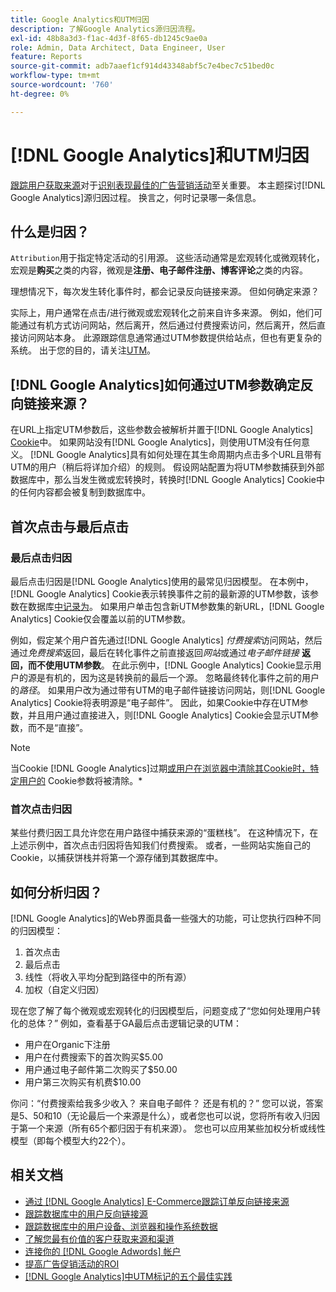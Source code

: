 ```yaml
---
title: Google Analytics和UTM归因
description: 了解Google Analytics源归因流程。
exl-id: 48b8a3d3-f1ac-4d3f-8f65-db1245c9ae0a
role: Admin, Data Architect, Data Engineer, User
feature: Reports
source-git-commit: adb7aaef1cf914d43348abf5c7e4bec7c51bed0c
workflow-type: tm+mt
source-wordcount: '760'
ht-degree: 0%

---
```


# [!DNL Google Analytics]和UTM归因

[跟踪用户获取来源](../../data-analyst/analysis/google-track-user-acq.md)对于[识别表现最佳的广告营销活动](../../data-analyst/analysis/most-value-source-channel.md)至关重要。 本主题探讨[!DNL Google Analytics]源归因过程。 换言之，何时记录哪一条信息。

## 什么是归因？

`Attribution`用于指定特定活动的引用源。 这些活动通常是宏观转化或微观转化，宏观是&#x200B;**购买**&#x200B;之类的内容，微观是&#x200B;**注册、电子邮件注册、博客评论**&#x200B;之类的内容。

理想情况下，每次发生转化事件时，都会记录反向链接来源。 但如何确定来源？

实际上，用户通常在点击/进行微观或宏观转化之前来自许多来源。 例如，他们可能通过有机方式访问网站，然后离开，然后通过付费搜索访问，然后离开，然后直接访问网站本身。 此源跟踪信息通常通过UTM参数提供给站点，但也有更复杂的系统。 出于您的目的，请关注[UTM](https://support.google.com/analytics/answer/1033867?hl=en&ref_topic=1032998)。

## [!DNL Google Analytics]如何通过UTM参数确定反向链接来源？

在URL上指定UTM参数后，这些参数会被解析并置于[!DNL Google Analytics] [Cookie](https://en.wikipedia.org/wiki/HTTP_cookie)中。 如果网站没有[!DNL Google Analytics]，则使用UTM没有任何意义。 [!DNL Google Analytics]具有如何处理在其生命周期内点击多个URL且带有UTM的用户（稍后将详加介绍）的规则。 假设网站配置为将UTM参数捕获到外部数据库中，那么当发生微或宏转换时，转换时[!DNL Google Analytics] Cookie中的任何内容都会被复制到数据库中。

## 首次点击与最后点击

### 最后点击归因

最后点击归因是[!DNL Google Analytics]使用的最常见归因模型。 在本例中，[!DNL Google Analytics] Cookie表示转换事件之前的最新源的UTM参数，该参数在数据库[中记录为](../../data-analyst/analysis/google-track-user-acq.md)。 如果用户单击包含新UTM参数集的新URL，[!DNL Google Analytics] Cookie仅会覆盖以前的UTM参数。

例如，假定某个用户首先通过[!DNL Google Analytics] *付费搜索*&#x200B;访问网站，然后通过&#x200B;*免费搜索*&#x200B;返回，最后在转化事件之前直接返回&#x200B;*网站*&#x200B;或通过&#x200B;*电子邮件链接* **返回，而不使用UTM参数**。 在此示例中，[!DNL Google Analytics] Cookie显示用户的源是有机的，因为这是转换前的最后一个源。 忽略最终转化事件之前的用户的&#x200B;*路径*。 如果用户改为通过带有UTM的电子邮件链接访问网站，则[!DNL Google Analytics] Cookie将表明源是“电子邮件”。 因此，如果Cookie中存在UTM参数，并且用户通过直接进入，则[!DNL Google Analytics] Cookie会显示UTM参数，而不是“直接”。

>[!NOTE]
>
>当Cookie [!DNL Google Analytics]过期[或用户在浏览器中清除其Cookie时，特定用户的](https://developers.google.com/analytics/devguides/collection/analyticsjs/cookie-usage) Cookie参数将被清除。*

### 首次点击归因

某些付费归因工具允许您在用户路径中捕获来源的“蛋糕栈”。 在这种情况下，在上述示例中，首次点击归因将告知我们付费搜索。 或者，一些网站实施自己的Cookie，以捕获饼栈并将第一个源存储到其数据库中。

## 如何分析归因？

[!DNL Google Analytics]的Web界面具备一些强大的功能，可让您执行四种不同的归因模型：

1. 首次点击
1. 最后点击
1. 线性（将收入平均分配到路径中的所有源）
1. 加权（自定义归因）

现在您了解了每个微观或宏观转化的归因模型后，问题变成了“您如何处理用户转化的总体？”  例如，查看基于GA最后点击逻辑记录的UTM：

* 用户在Organic下注册
* 用户在付费搜索下的首次购买$5.00
* 用户通过电子邮件第二次购买了$50.00
* 用户第三次购买有机费$10.00

你问：“付费搜索给我多少收入？ 来自电子邮件？  还是有机的？” 您可以说，答案是5、50和10（无论最后一个来源是什么），或者您也可以说，您将所有收入归因于第一个来源（所有65个都归因于有机来源）。 您也可以应用某些加权分析或线性模型（即每个模型大约22个）。

## 相关文档

* [通过 [!DNL Google Analytics] E-Commerce跟踪订单反向链接来源](../importing-data/integrations/google-ecommerce.md)
* [跟踪数据库中的用户反向链接源](../analysis/google-track-user-acq.md)
* [跟踪数据库中的用户设备、浏览器和操作系统数据](../analysis/google-track-user-acq.md)
* [了解您最有价值的客户获取来源和渠道](../analysis/most-value-source-channel.md)
* [连接你的 [!DNL Google Adwords] 帐户](../importing-data/integrations/google-adwords.md)
* [提高广告促销活动的ROI](../analysis/roi-ad-camp.md)
* [ [!DNL Google Analytics]中UTM标记的五个最佳实践](../../best-practices/utm-tagging-google.md)
